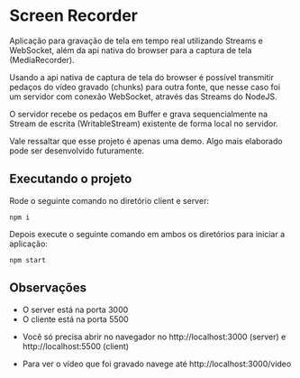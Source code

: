 # Screen Recorder

Aplicação para gravação de tela em tempo real utilizando Streams e WebSocket, além da api nativa do browser para a captura de tela (MediaRecorder). 

Usando a api nativa de captura de tela do browser é possível transmitir pedaços do vídeo gravado (chunks) para outra fonte, que nesse caso foi um servidor com conexão WebSocket, através das Streams do NodeJS.

O servidor recebe os pedaços em Buffer e grava sequencialmente na Stream de escrita (WritableStream) existente de forma local no servidor.  

Vale ressaltar que esse projeto é apenas uma demo. Algo mais elaborado pode ser desenvolvido futuramente.

## Executando o projeto

Rode o seguinte comando no diretório client e server:

```console
npm i
```

Depois execute o seguinte comando em ambos os diretórios para iniciar a aplicação:

```console
npm start
```

## Observações

- O server está na porta 3000
- O cliente está na porta 5500

* Você só precisa abrir no navegador no http://localhost:3000 (server) e http://localhost:5500 (client)

* Para ver o vídeo que foi gravado navege até http://localhost:3000/video
